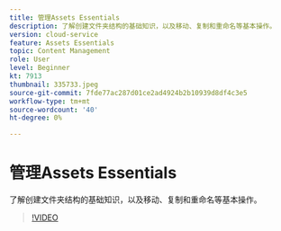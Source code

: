 ```yaml
---
title: 管理Assets Essentials
description: 了解创建文件夹结构的基础知识，以及移动、复制和重命名等基本操作。
version: cloud-service
feature: Assets Essentials
topic: Content Management
role: User
level: Beginner
kt: 7913
thumbnail: 335733.jpeg
source-git-commit: 7fde77ac287d01ce2ad4924b2b10939d8df4c3e5
workflow-type: tm+mt
source-wordcount: '40'
ht-degree: 0%

---
```


# 管理Assets Essentials

了解创建文件夹结构的基础知识，以及移动、复制和重命名等基本操作。

>[!VIDEO](https://video.tv.adobe.com/v/335733/?quality=12&learn=on)
